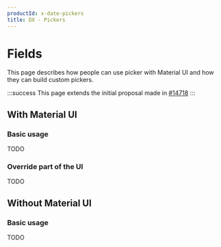 ```yaml
---
productId: x-date-pickers
title: DX - Pickers
---
```


# Fields

<p class="description">This page describes how people can use picker with Material UI and how they can build custom pickers.</p>

:::success
This page extends the initial proposal made in [#14718](https://github.com/mui/mui-x/issues/14718)
:::

## With Material UI

### Basic usage

TODO

### Override part of the UI

TODO

## Without Material UI

### Basic usage

TODO
